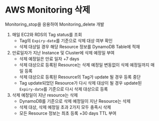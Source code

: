 # AWS Monitoring 삭제

Monitoring_stop을 응용하여 Monitoring_delete 개발

1. 매일 EC2와 RDS의 Tag status를 조회
   - Tag의 `Expiry-date`를 기준으로 삭제 대상 여부 확인
   - 삭제 대상일 경우 해당 Resource 정보를 DynamoDB Table에 적재
2. 만료일자가 지난 Instance 및 Cluster에 삭제 예정일 부여
   - 삭제 예정일은 만료 일자 +7 days
   - 삭제 대상으로 등록된 Resource는 삭제 예정일 변동없이 삭제 예정일까지 매일 등록
   - 삭제 대상으로 등록된 Resource의 Tag가 update 될 경우 등록 중단
   - Tag update되었던 Resource가 다시 삭제 대상이 될 경우 update된 `Expiry-date`를 기준으로 다시 삭제 대상으로 등록
3. 삭제 예정일이 지난 resource는 삭제
   - DynamoDB를 기준으로 삭제 예정일이 지난 Resource는 삭제
   - 삭제 대상, 삭제 예정일 초과 2가지 모두 충족시 삭제
   - 모든 Resource 정보는 최초 등록 +30 days TTL 부여





